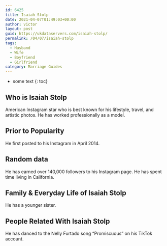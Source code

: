 ```yaml
---
id: 6425
title: Isaiah Stolp
date: 2021-04-07T01:49:03+00:00
author: victor
layout: post
guid: https://ukdataservers.com/isaiah-stolp/
permalink: /04/07/isaiah-stolp
tags:
  - Husband
  - Wife
  - Boyfriend
  - Girlfriend
category: Marriage Guides
---
```


* some text
{: toc}


## Who is Isaiah Stolp



American Instagram star who is best known for his lifestyle, travel, and artistic photos. He has worked professionally as a model.

                
                
                
## Prior to Popularity



He first posted to his Instagram in April 2014.

                
                
                
## Random data



He has earned over 140,000 followers to his Instagram page. He has spent time living in California.

                
                
                
## Family & Everyday Life of Isaiah Stolp



He has a younger sister.

                
                
                
## People Related With Isaiah Stolp



He has danced to the Nelly Furtado song &#8220;Promiscuous&#8221; on his TikTok account.

                
              
            
          
          
          